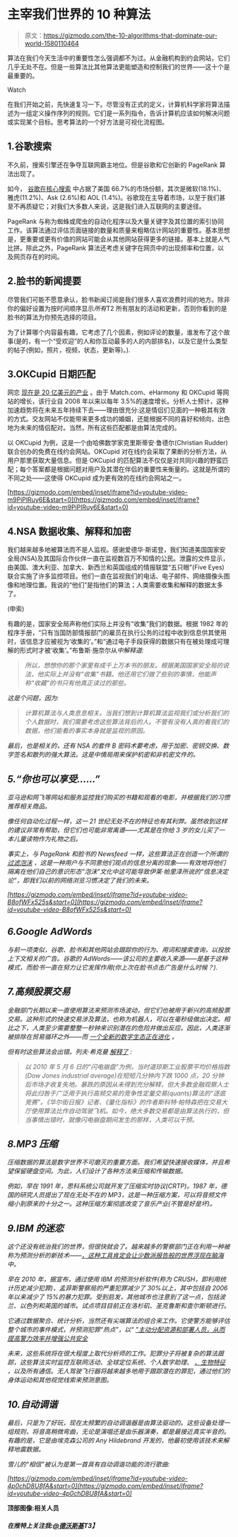 # 主宰我们世界的 10 种算法

> 原文：<https://gizmodo.com/the-10-algorithms-that-dominate-our-world-1580110464>

算法在我们今天生活中的重要性怎么强调都不为过。从金融机构到约会网站，它们几乎无处不在。但是一些算法比其他算法更能塑造和控制我们的世界——这十个是最重要的。

Watch

在我们开始之前，先快速复习一下。尽管没有正式的定义，计算机科学家将算法描述为一组定义操作序列的规则。它们是一系列指令，告诉计算机应该如何解决问题或实现某个目标。思考算法的一个好方法是可视化流程图。

## 1.谷歌搜索

不久前，搜索引擎还在争夺互联网霸主地位。但是谷歌和它创新的 PageRank 算法出现了。

如今， [谷歌在核心搜索](http://searchengineland.com/bing-ends-2013-with-all-time-high-in-us-market-share-but-google-also-up-comscore-181876) 中占据了美国 66.7%的市场份额，其次是微软(18.1%)、雅虎(11.2%)、Ask (2.6%)和 AOL (1.4%)。谷歌现在主导着市场，以至于我们甚至不再质疑它；对我们大多数人来说，这是我们进入互联网的主要途径。

PageRank 与称为蜘蛛或爬虫的自动化程序以及大量关键字及其位置的索引协同工作。该算法通过评估页面链接的数量和质量来粗略估计网站的重要性。基本思想是，更重要或更有价值的网站可能会从其他网站获得更多的链接。基本上就是人气比拼。除此之外，PageRank 算法还考虑关键字在网页中的出现频率和位置，以及网页存在的时间。

## 2.脸书的新闻提要

尽管我们可能不愿意承认，脸书新闻订阅是我们很多人喜欢浪费时间的地方。除非你的偏好设置为按时间顺序显示*所有*T2 所有朋友的活动和更新，否则你看到的是脸书的算法为你预先选择的项目。

为了计算哪个内容最有趣，它考虑了几个因素，例如评论的数量，谁发布了这个故事(是的，有一个“受欢迎”的人和你互动最多的人的内部排名)，以及它是什么类型的帖子(例如，照片，视频，状态，更新等)。).

## 3.OKCupid 日期匹配

网恋 [现在是 20 亿美元的产业](http://theweek.com/article/index/256506/how-online-dating-became-a-2-billion-dollar-industry) 。由于 Match.com、eHarmony 和 OKCupid 等网站的增长，该行业自 2008 年以来以每年 3.5%的速度增长。分析人士预计，这种加速趋势将在未来五年持续下去——理由很充分:这是情侣们见面的一种极其有效的方式。交友网站不仅能带来更多成功的婚姻，还能根据不同的喜好和倾向，出色地为未来的情侣配对。当然，所有这些匹配都是由算法完成的。

以 OKCupid 为例，这是一个由哈佛数学家克里斯蒂安·鲁德尔(Christian Rudder)联合创办的免费在线约会网站。OKCupid 对在线约会采取了果断的分析方法，从用户那里获取大量信息。但是 OKCupid 的匹配算法不仅仅是对共同兴趣的野蛮匹配；每个答案都是根据问题对用户及其潜在伴侣的重要性来衡量的。这就是所谓的不同之处——这使得 OKCupid 成为更有效的在线约会网站之一。

 [https://gizmodo.com/embed/inset/iframe?id=youtube-video-m9PiPlRuy6E&start=0](https://gizmodo.com/embed/inset/iframe?id=youtube-video-m9PiPlRuy6E&start=0) 

## 4.NSA 数据收集、解释和加密

我们越来越多地被算法而不是人监视。感谢爱德华·斯诺登，我们知道美国国家安全局(NSA)及其国际合作伙伴一直在监视数百万不知情的公民。泄露的文件显示，由美国、澳大利亚、加拿大、新西兰和英国组成的情报联盟“五只眼”(Five Eyes)联合实施了许多监控项目。他们一直在监视我们的电话、电子邮件、网络摄像头图像和地理位置。我说的“他们”是指他们的算法；人类需要收集和解释的数据太多了。

(申索)

有趣的是，国家安全局声称他们实际上并没有“收集”我们的数据。根据 1982 年的程序手册，“只有当国防部情报部门的雇员在执行公务的过程中收到信息供其使用时，该信息才应被视为‘收集的’。”和“通过电子手段获得的数据只有在被处理成可理解的形式时才被‘收集’。”布鲁斯·施奈尔从*中解释道:*

> *所以，想想你的那个家里有成千上万本书的朋友。根据美国国家安全局的说法，他实际上并没有“收集”书籍。他还用它们做了些别的事情，他能声称“收藏”的书只有他真正读过的那些。*

*这是个问题，因为:*

> *计算机算法与人类息息相关。当我们想到计算机算法监视我们或分析我们的个人数据时，我们需要考虑这些算法背后的人。不管有没有人真的看我们的数据，他们能看的事实本身就是监视的原因。*

*最后，也是相关的，还有 NSA 的套件 B 密码术要考虑，用于加密、密钥交换、数字签名和散列的强大算法。这是中情局用来保护机密和非机密文件的。*

## *5.“你也可以享受……”*

*亚马逊和网飞等网站和服务监控我们购买的书籍和观看的电影，并根据我们的习惯推荐相关商品。*

*像任何自动化过程一样，这一 21 世纪无处不在的特征也有其利弊。虽然收到这样的建议非常有帮助，但它们也可能非常离谱——尤其是在你给 3 岁的女儿买了一本儿童读物作为礼物之后。*

*事实上，与 PageRank 和脸书的 Newsfeed 一样，这些算法正在创造一个所谓的 [过滤泡沫](http://www.amazon.ca/The-Filter-Bubble-Personalized-Changing/dp/0143121235) ，这是一种用户与不同意他们观点的信息分离的现象——有效地将他们隔离在他们自己的意识形态“泡沫”文化中这可能导致伊莱·帕里泽所说的“信息决定论”，即我们以前的网络浏览习惯决定了我们的未来。*

 *[https://gizmodo.com/embed/inset/iframe?id=youtube-video-B8ofWFx525s&start=0](https://gizmodo.com/embed/inset/iframe?id=youtube-video-B8ofWFx525s&start=0)* 

## *6.Google AdWords*

*与前一项类似，谷歌、脸书和其他网站会跟踪你的行为、用词和搜索查询，以投放上下文相关的广告。谷歌的 AdWords——该公司的主要收入来源——是基于这种模式，而脸书一直在努力让它发挥作用(你上次在脸书点击广告是什么时候？).*

## *7.高频股票交易*

*金融部门长期以来一直使用算法来预测市场波动，但它们也被用于新兴的高频股票交易。这种形式的快速交易涉及算法，也称为机器人，可以在毫秒级做出决定。相比之下，人类至少需要整整一秒钟来识别潜在的危险并做出反应。因此，人类逐渐被排除在贸易循环之外——而 [一个全新的数字生态正在进化](https://gizmodo.com/a-new-digital-world-is-emerging-thats-too-fast-for-us-1286428447) 。*

*但有时这些算法会出错。列夫·希克曼 [解释了](http://www.theguardian.com/science/2013/jul/01/how-algorithms-rule-world-nsa) :*

> *以 2010 年 5 月 6 日的“闪电崩盘”为例，当时道琼斯工业股票平均价格指数(Dow Jones industrial average)在短短几分钟内下跌 1000 点，20 分钟后市场才收复失地。暴跌的原因从未得到充分解释，但大多数金融观察人士将此归咎于广泛用于执行高频交易的竞争性定量交易(quants)算法的“逐底竞赛”。《华尔街日报》记者、《量化指标》的作者斯科特·帕特森把在交易大厅使用算法比作自动驾驶飞机。如今，绝大多数交易都是由算法执行的，但当事情出错时，就像闪电崩盘期间发生的那样，人类可以干预。*

## *8.MP3 压缩*

*压缩数据的算法是数字世界不可磨灭的重要方面。我们希望快速接收媒体，并且希望保留硬盘空间。为此，人们设计了各种方法来压缩和传输数据。*

*例如，早在 1991 年，思科系统公司就开发了压缩实时协议(CRTP)。1987 年，德国的研究人员提出了现在无处不在的 MP3，这是一种压缩方案，可以将音频文件缩小到原来的十分之一。这种压缩方案彻底改变了音乐产业(不管是好是坏)。*

## *9.IBM 的迷恋*

*这个还没有统治我们的世界，但很快就会了。越来越多的警察部门正在利用一种被称为预测分析的新技术——[，这种工具肯定会让*少数派报告*般的世界浮现在脑海](https://gizmodo.com/could-minority-report-come-true-in-your-lifetime-5930098)中。*

*早在 2010 年，据宣布，通过使用 IBM 的预测分析软件(称为 CRUSH，即利用统计历史减少犯罪)，孟菲斯警察局的严重犯罪减少了 30%以上，其中包括自 2006 年以来减少了 15%的暴力犯罪。受到启发，其他城市也注意到了这一点，包括波兰、以色列和英国的城市。试点项目目前正在洛杉矶、圣克鲁斯和查尔斯顿进行。*

*它通过数据聚合、统计分析，当然还有尖端算法的组合来工作。它使警方能够评估整个城市的事件模式，并预测犯罪“热点”，以“ [”主动分配资源和部署人员，从而提高警力效率并增强公共安全](http://www-03.ibm.com/press/us/en/pressrelease/32169.wss)*

*未来，这些系统将在很大程度上取代分析师的工作。犯罪分子将被复杂的算法跟踪，这些算法实时监控互联网活动、全球定位系统、个人数字助理、 [、生物特征](https://gizmodo.com/how-your-bodys-unique-biosignatures-are-used-for-surve-1521363957) ，以及所有通信。无人驾驶飞行器将越来越多地用于跟踪潜在的罪犯，通过他们的身体运动和其他视觉线索来预测意图。*

## *10.自动调谐*

*最后，只是为了好玩，现在太频繁的自动调谐器是由算法驱动的。这些设备处理一组规则，将音高稍微弯曲，无论是演唱还是由乐器演奏，都是最接近真实半音的。有趣的是，它是由埃克森公司的 Any Hildebrand 开发的，他最初使用该技术来解释地震数据。*

*雪儿的“相信”被认为是第一首具有自动调谐功能的流行歌曲:*

 *[https://gizmodo.com/embed/inset/iframe?id=youtube-video-4p0chD8U8fA&start=0](https://gizmodo.com/embed/inset/iframe?id=youtube-video-4p0chD8U8fA&start=0)* 

**顶部图像:相关人员**

#### *在推特上关注我:[@德沃斯基](https://twitter.com/dvorsky)T3】*